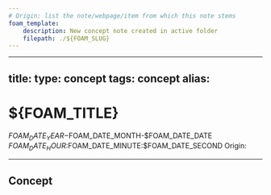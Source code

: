 ```yaml
---
# Origin: list the note/webpage/item from which this note stems
foam_template:
    description: New concept note created in active folder
    filepath: ./${FOAM_SLUG}
---
```

---
title: 
type: concept
tags: concept
alias:
---

# ${FOAM_TITLE}

$FOAM_DATE_YEAR-$FOAM_DATE_MONTH-$FOAM_DATE_DATE $FOAM_DATE_HOUR:$FOAM_DATE_MINUTE:$FOAM_DATE_SECOND
Origin:

---

## Concept
